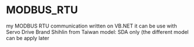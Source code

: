 # MODBUS_RTU
my MODBUS RTU communication written on VB.NET
it can be use with Servo Drive Brand Shihlin from Taiwan model: SDA only (the different model can be apply later
